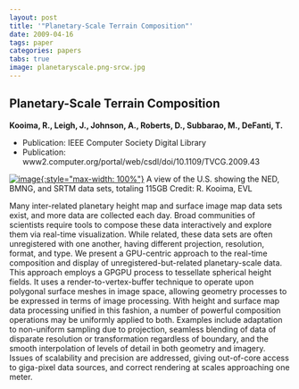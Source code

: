 ```yaml
---
layout: post
title: '"Planetary-Scale Terrain Composition"'
date: 2009-04-16
tags: paper
categories: papers
tabs: true
image: planetaryscale.png-srcw.jpg
---
```


## Planetary-Scale Terrain Composition
**Kooima, R., Leigh, J., Johnson, A., Roberts, D., Subbarao, M., DeFanti, T.**
- Publication: IEEE Computer Society Digital Library
- Publication: www2.computer.org/portal/web/csdl/doi/10.1109/TVCG.2009.43


[![image](https://www.evl.uic.edu/output/originals/planetaryscale.png-srcw.jpg){:style="max-width: 100%"}](https://www.evl.uic.edu/output/originals/planetaryscale.png-srcw.jpg)
A view of the U.S. showing the NED, BMNG, and SRTM data sets, totaling 115GB
Credit: R. Kooima, EVL

Many inter-related planetary height map and surface image map data sets exist, and more data are collected each day. Broad communities of scientists require tools to compose these data interactively and explore them via real-time visualization. While related, these data sets are often unregistered with one another, having different projection, resolution, format, and type. We present a GPU-centric approach to the real-time composition and display of unregistered-but-related planetary-scale data. This approach employs a GPGPU process to tessellate spherical height fields. It uses a render-to-vertex-buffer technique to operate upon polygonal surface meshes in image space, allowing geometry processes to be expressed in terms of image processing. With height and surface map data processing unified in this fashion, a number of powerful composition operations may be uniformly applied to both. Examples include adaptation to non-uniform sampling due to projection, seamless blending of data of disparate resolution or transformation regardless of boundary, and the smooth interpolation of levels of detail in both geometry and imagery. Issues of scalability and precision are addressed, giving out-of-core access to giga-pixel data sources, and correct rendering at scales approaching one meter.